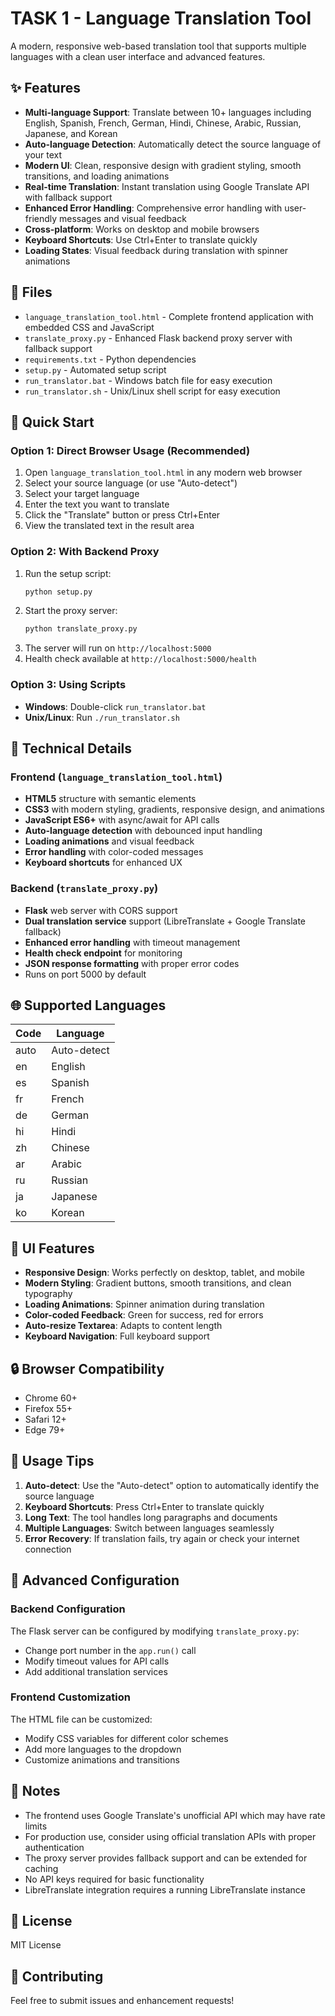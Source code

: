 # TASK 1 - Language Translation Tool

A modern, responsive web-based translation tool that supports multiple languages with a clean user interface and advanced features.

## ✨ Features

- **Multi-language Support**: Translate between 10+ languages including English, Spanish, French, German, Hindi, Chinese, Arabic, Russian, Japanese, and Korean
- **Auto-language Detection**: Automatically detect the source language of your text
- **Modern UI**: Clean, responsive design with gradient styling, smooth transitions, and loading animations
- **Real-time Translation**: Instant translation using Google Translate API with fallback support
- **Enhanced Error Handling**: Comprehensive error handling with user-friendly messages and visual feedback
- **Cross-platform**: Works on desktop and mobile browsers
- **Keyboard Shortcuts**: Use Ctrl+Enter to translate quickly
- **Loading States**: Visual feedback during translation with spinner animations

## 📁 Files

- `language_translation_tool.html` - Complete frontend application with embedded CSS and JavaScript
- `translate_proxy.py` - Enhanced Flask backend proxy server with fallback support
- `requirements.txt` - Python dependencies
- `setup.py` - Automated setup script
- `run_translator.bat` - Windows batch file for easy execution
- `run_translator.sh` - Unix/Linux shell script for easy execution

## 🚀 Quick Start

### Option 1: Direct Browser Usage (Recommended)
1. Open `language_translation_tool.html` in any modern web browser
2. Select your source language (or use "Auto-detect")
3. Select your target language
4. Enter the text you want to translate
5. Click the "Translate" button or press Ctrl+Enter
6. View the translated text in the result area

### Option 2: With Backend Proxy
1. Run the setup script:
   ```bash
   python setup.py
   ```
2. Start the proxy server:
   ```bash
   python translate_proxy.py
   ```
3. The server will run on `http://localhost:5000`
4. Health check available at `http://localhost:5000/health`

### Option 3: Using Scripts
- **Windows**: Double-click `run_translator.bat`
- **Unix/Linux**: Run `./run_translator.sh`

## 🔧 Technical Details

### Frontend (`language_translation_tool.html`)
- **HTML5** structure with semantic elements
- **CSS3** with modern styling, gradients, responsive design, and animations
- **JavaScript ES6+** with async/await for API calls
- **Auto-language detection** with debounced input handling
- **Loading animations** and visual feedback
- **Error handling** with color-coded messages
- **Keyboard shortcuts** for enhanced UX

### Backend (`translate_proxy.py`)
- **Flask** web server with CORS support
- **Dual translation service** support (LibreTranslate + Google Translate fallback)
- **Enhanced error handling** with timeout management
- **Health check endpoint** for monitoring
- **JSON response formatting** with proper error codes
- Runs on port 5000 by default

## 🌐 Supported Languages

| Code | Language |
|------|----------|
| auto | Auto-detect |
| en   | English  |
| es   | Spanish  |
| fr   | French   |
| de   | German   |
| hi   | Hindi    |
| zh   | Chinese  |
| ar   | Arabic   |
| ru   | Russian  |
| ja   | Japanese |
| ko   | Korean   |

## 🎨 UI Features

- **Responsive Design**: Works perfectly on desktop, tablet, and mobile
- **Modern Styling**: Gradient buttons, smooth transitions, and clean typography
- **Loading Animations**: Spinner animation during translation
- **Color-coded Feedback**: Green for success, red for errors
- **Auto-resize Textarea**: Adapts to content length
- **Keyboard Navigation**: Full keyboard support

## 🔒 Browser Compatibility

- Chrome 60+
- Firefox 55+
- Safari 12+
- Edge 79+

## 📝 Usage Tips

1. **Auto-detect**: Use the "Auto-detect" option to automatically identify the source language
2. **Keyboard Shortcuts**: Press Ctrl+Enter to translate quickly
3. **Long Text**: The tool handles long paragraphs and documents
4. **Multiple Languages**: Switch between languages seamlessly
5. **Error Recovery**: If translation fails, try again or check your internet connection

## 🔧 Advanced Configuration

### Backend Configuration
The Flask server can be configured by modifying `translate_proxy.py`:
- Change port number in the `app.run()` call
- Modify timeout values for API calls
- Add additional translation services

### Frontend Customization
The HTML file can be customized:
- Modify CSS variables for different color schemes
- Add more languages to the dropdown
- Customize animations and transitions

## 🚨 Notes

- The frontend uses Google Translate's unofficial API which may have rate limits
- For production use, consider using official translation APIs with proper authentication
- The proxy server provides fallback support and can be extended for caching
- No API keys required for basic functionality
- LibreTranslate integration requires a running LibreTranslate instance

## 📄 License

MIT License

## 🤝 Contributing

Feel free to submit issues and enhancement requests!
